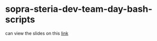 # sopra-steria-dev-team-day-bash-scripts
can view the slides on this [link](https://iypetrov.github.io/sopra-steria-dev-team-day-bash-scripts)
